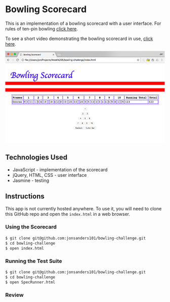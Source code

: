 
Bowling Scorecard
=================

This is an implementation of a bowling scorecard with a user interface. For rules of ten-pin bowling [click here](https://en.wikipedia.org/wiki/Ten-pin_bowling#Play).

To see a short video demonstrating the bowling scorecard in use, [click here](https://www.youtube.com/watch?v=suvjufqDdmk&feature=youtu.be&hd=1).

![bowling scorecard screenshot](images/screenshot.png)

## Technologies Used

* JavaScript - implementation of the scorecard
* jQuery, HTML, CSS - user interface
* Jasmine - testing

## Instructions

This app is not currently hosted anywhere. To use it, you will need to clone this GitHub repo and open the `index.html` in a web browser.

### Using the Scorecard

```
$ git clone git@github.com:jonsanders101/bowling-challenge.git
$ cd bowling-challenge
$ open index.html
```

### Running the Test Suite

```
$ git clone git@github.com:jonsanders101/bowling-challenge.git
$ cd bowling-challenge
$ open SpecRunner.html
```

### Review
